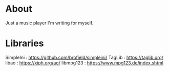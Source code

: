 # About

Just a music player I'm writing for myself.

# Libraries

SimpleIni : https://github.com/brofield/simpleini/
TagLib : https://taglib.org/
libao : https://xiph.org/ao/
libmpg123 : https://www.mpg123.de/index.shtml

